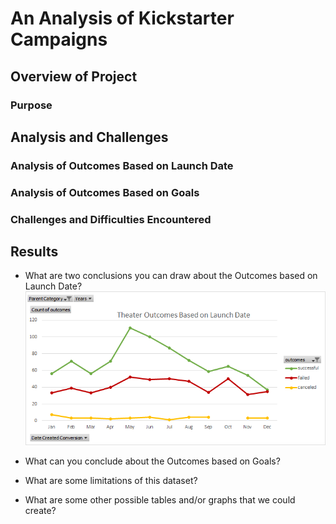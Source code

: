 # An Analysis of Kickstarter Campaigns

## Overview of Project

### Purpose

## Analysis and Challenges

### Analysis of Outcomes Based on Launch Date

### Analysis of Outcomes Based on Goals

### Challenges and Difficulties Encountered

## Results

- What are two conclusions you can draw about the Outcomes based on Launch Date?
![Theater_Outcomes_Based_on_Launch_Date](Theater_Outcomes_vs_Launch.png)

- What can you conclude about the Outcomes based on Goals?

- What are some limitations of this dataset?

- What are some other possible tables and/or graphs that we could create?
